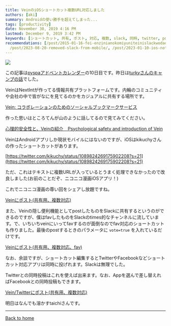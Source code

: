 ```yaml
---
title: VeinのiOSショートカット複数URL対応しました
authors: [aki]
summary: Androidの使い勝手を超えてしまった...
tags: [productivity]
date: November 30, 2019 4:16 PM
lastmod: December 9, 2019 3:42 PM
keywords: [ショートカット, 共有, ポスト, 対応, 複数, slack, 同時, twitter, post, facebook]
recommendations: [/post/2015-01-16-fei-enzinianokomiyuniteinislackwodao-ru-sitahua-number-ingress/,
  /post/2023-08-20-removed-slack-from-mobile/, /post/2023-01-10-ios-notification-management/]
---
```


![](https://images.unsplash.com/photo-1416816901131-9e5eab64c1c1?ixlib=rb-1.2.1&q=85&fm=jpg&crop=entropy&cs=srgb)

この記事は[pyspaアドベントカレンダー](https://adventar.org/calendars/3896)の10日目です。昨日は[turkyさんのキャンプの話](https://turky-in-the.blogspot.com/2019/12/blog-post.html)でした。

VeinはNextIntが作ってる情報共有プラットフォームです。内輪のコミュニティや会社の中で皆がなにを見てるのかをカジュアルに共有する場所です。

[Vein: コラボレーションのためのソーシャルブックマークサービス](https://introduction.vein.space/)

作った思いはところてんが山のように話してるので見てみてください。

[心理的安全性と、Veinの紹介　Psychological safety and introduction of Vein](https://www.slideshare.net/TokorotenNakayama/veinpsychological-safety-and-introduction-of-vein)

VeinはAndroidアプリしか現状モバイルにはないのですが、iOSはkikuchyさんの作ったショートカットがあります。

[https://twitter.com/kikuchy/status/1089824269175902208?s=21](https://twitter.com/kikuchy/status/1089824269175902208?s=21)

ただ、これはテキストに複数URLが入っているとうまく処理できなかったので改良しました(お前のことだぞ、ニコニコ漫画iOSアプリ！)

これでニコニコ漫画の尊い回をシェアし放題ですね。

[Veinにポスト(共有用、複数対応)](https://www.icloud.com/shortcuts/9231f779851640ab80572407d4af93d2)

また、Veinの隠し便利機能としてpostしたものをSlackに共有するというのができるのですが、僕はfavしたものをSlackのtimes的なチャンネルに流しています。で、いちいちveinにいってfavするのが面倒なのでfav対応のショートカットも作りました。最後のpostするときのパラメータに `vote=true` を入れているだけです。

[Veinにポスト(共有用、複数対応、fav)](https://www.icloud.com/shortcuts/664d86e293584f2fac598d2ab09c6829)

なお、余談ですが、ショートカット編集するとTwitterやFacebookなどショートカット対応アプリは同時に投げれます。Slackは無理でした。

Twitterとの同時投稿はこれを使えば出来ます。なお、Appを選んで差し替えればFacebookとの同時投稿もできます。

[Vein/Twitterにポスト(共有用、複数対応)](https://www.icloud.com/shortcuts/2759cccf677043519e4e29ee76ea4a4c)

明日はなんでも溶かすtaichiさんです。

---

[Back to home](https://memo.chezo.uno/)
